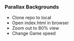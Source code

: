### Parallax Backgrounds

- Clone repo to local
- Open index.html in browser
- Zoom out to 80% view
- Change Game speed
